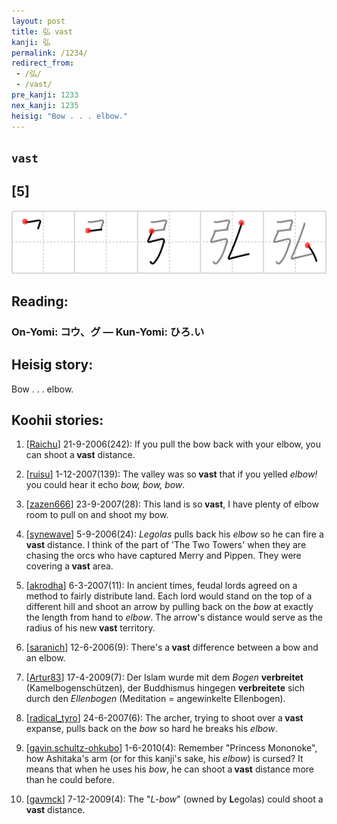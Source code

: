```yaml
---
layout: post
title: 弘 vast
kanji: 弘
permalink: /1234/
redirect_from:
 - /弘/
 - /vast/
pre_kanji: 1233
nex_kanji: 1235
heisig: "Bow . . . elbow."
---
```


## `vast`

## [5]

<div class="stroke"><img src="../images/E5BC98.png" /></div>

## Reading:

### On-Yomi: コウ、グ &mdash; Kun-Yomi: ひろ.い

## Heisig story:

Bow . . . elbow.

## Koohii stories:

1) [<a href="http://kanji.koohii.com/profile/Raichu">Raichu</a>] 21-9-2006(242): If you pull the bow back with your elbow, you can shoot a<strong> vast</strong> distance.

2) [<a href="http://kanji.koohii.com/profile/ruisu">ruisu</a>] 1-12-2007(139): The valley was so<strong> vast</strong> that if you yelled <em>elbow!</em> you could hear it echo <em>bow, bow, bow</em>.

3) [<a href="http://kanji.koohii.com/profile/zazen666">zazen666</a>] 23-9-2007(28): This land is so<strong> vast</strong>, I have plenty of elbow room to pull on and shoot my bow.

4) [<a href="http://kanji.koohii.com/profile/synewave">synewave</a>] 5-9-2006(24): <em>Legolas</em> pulls back his <em>elbow</em> so he can fire a<strong> vast</strong> distance. I think of the part of &#039;The Two Towers&#039; when they are chasing the orcs who have captured Merry and Pippen. They were covering a<strong> vast</strong> area.

5) [<a href="http://kanji.koohii.com/profile/akrodha">akrodha</a>] 6-3-2007(11): In ancient times, feudal lords agreed on a method to fairly distribute land. Each lord would stand on the top of a different hill and shoot an arrow by pulling back on the <em>bow</em> at exactly the length from hand to <em>elbow</em>. The arrow&#039;s distance would serve as the radius of his new<strong> vast</strong> territory.

6) [<a href="http://kanji.koohii.com/profile/saranich">saranich</a>] 12-6-2006(9): There&#039;s a<strong> vast</strong> difference between a bow and an elbow.

7) [<a href="http://kanji.koohii.com/profile/Artur83">Artur83</a>] 17-4-2009(7): Der Islam wurde mit dem <em>Bogen</em> <strong>verbreitet</strong> (Kamelbogenschützen), der Buddhismus hingegen <strong>verbreitete</strong> sich durch den <em>Ellenbogen</em> (Meditation = angewinkelte Ellenbogen).

8) [<a href="http://kanji.koohii.com/profile/radical_tyro">radical_tyro</a>] 24-6-2007(6): The archer, trying to shoot over a<strong> vast</strong> expanse, pulls back on the <em>bow</em> so hard he breaks his <em>elbow</em>.

9) [<a href="http://kanji.koohii.com/profile/gavin.schultz-ohkubo">gavin.schultz-ohkubo</a>] 1-6-2010(4): Remember &quot;Princess Mononoke&quot;, how Ashitaka&#039;s arm (or for this kanji&#039;s sake, his <em>elbow</em>) is cursed? It means that when he uses his <em>bow</em>, he can shoot a<strong> vast</strong> distance more than he could before.

10) [<a href="http://kanji.koohii.com/profile/gavmck">gavmck</a>] 7-12-2009(4): The &quot;<em>L-bow</em>&quot; (owned by <strong>L</strong>egolas) could shoot a<strong> vast</strong> distance.
